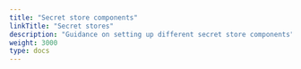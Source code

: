 ```yaml
---
title: "Secret store components"
linkTitle: "Secret stores"
description: "Guidance on setting up different secret store components"
weight: 3000
type: docs
---
```

